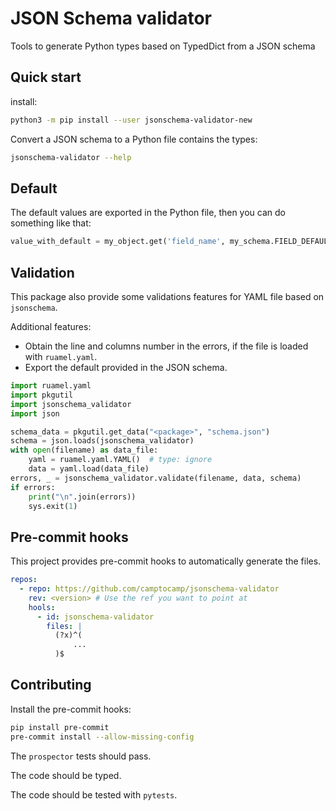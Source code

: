 # JSON Schema validator

Tools to generate Python types based on TypedDict from a JSON schema

## Quick start

install:

```bash
python3 -m pip install --user jsonschema-validator-new
```

Convert a JSON schema to a Python file contains the types:

```bash
jsonschema-validator --help
```

## Default

The default values are exported in the Python file, then you can do something like that:

```python
value_with_default = my_object.get('field_name', my_schema.FIELD_DEFAULT)
```

## Validation

This package also provide some validations features for YAML file based on `jsonschema`.

Additional features:

- Obtain the line and columns number in the errors, if the file is loaded with `ruamel.yaml`.
- Export the default provided in the JSON schema.

```python
import ruamel.yaml
import pkgutil
import jsonschema_validator
import json

schema_data = pkgutil.get_data("<package>", "schema.json")
schema = json.loads(jsonschema_validator)
with open(filename) as data_file:
    yaml = ruamel.yaml.YAML()  # type: ignore
    data = yaml.load(data_file)
errors, _ = jsonschema_validator.validate(filename, data, schema)
if errors:
    print("\n".join(errors))
    sys.exit(1)
```

## Pre-commit hooks

This project provides pre-commit hooks to automatically generate the files.

```yaml
repos:
  - repo: https://github.com/camptocamp/jsonschema-validator
    rev: <version> # Use the ref you want to point at
    hools:
      - id: jsonschema-validator
        files: |
          (?x)^(
              ...
          )$
```

## Contributing

Install the pre-commit hooks:

```bash
pip install pre-commit
pre-commit install --allow-missing-config
```

The `prospector` tests should pass.

The code should be typed.

The code should be tested with `pytests`.
